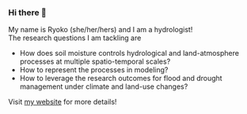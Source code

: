 ### Hi there 👋
My name is Ryoko (she/her/hers) and I am a hydrologist!  
The research questions I am tackling are
- How does soil moisture controls hydrological and land-atmosphere processes at multiple spatio-temporal scales?
- How to represent the processes in modeling?
- How to leverage the research outcomes for flood and drought management under climate and land-use changes?

Visit [my website](http://labusers.net/~raraki/) for more details! 

<!--
**RY4GIT/RY4GIT** is a ✨ _special_ ✨ repository because its `README.md` (this file) appears on your GitHub profile.

Here are some ideas to get you started:

- 🔭 I’m currently working on ...
- 🌱 I’m currently learning ...
- 👯 I’m looking to collaborate on ...
- 🤔 I’m looking for help with ...
- 💬 Ask me about ...
- 📫 How to reach me: ...
- 😄 Pronouns: ...
- ⚡ Fun fact: ...
-->
